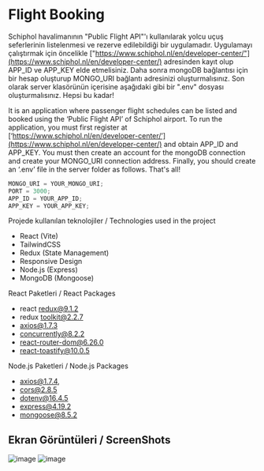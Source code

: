 # Flight Booking

Schiphol havalimanının "Public Flight API"'ı kullanılarak yolcu uçuş seferlerinin listelenmesi ve rezerve edilebildiği bir uygulamadır.
Uygulamayı çalıştırmak için öncelikle ["https://www.schiphol.nl/en/developer-center/"](https://www.schiphol.nl/en/developer-center/) adresinden kayıt olup APP_ID ve APP_KEY elde etmelisiniz.
Daha sonra mongoDB bağlantısı için bir hesap oluşturup MONGO_URI bağlantı adresinizi oluşturmalısınız.
Son olarak server klasörünün içerisine aşağıdaki gibi bir ".env" dosyası oluşturmalısınız. Hepsi bu kadar!

It is an application where passenger flight schedules can be listed and booked using the ‘Public Flight API’ of Schiphol airport.
To run the application, you must first register at [‘https://www.schiphol.nl/en/developer-center/’](https://www.schiphol.nl/en/developer-center/) and obtain APP_ID and APP_KEY.
You must then create an account for the mongoDB connection and create your MONGO_URI connection address.
Finally, you should create an ‘.env’ file in the server folder as follows. That's all!

```js
MONGO_URI = YOUR_MONGO_URI;
PORT = 3000;
APP_ID = YOUR_APP_ID;
APP_KEY = YOUR_APP_KEY;
```

Projede kullanılan teknolojiler / Technologies used in the project

- React (Vite)
- TailwindCSS
- Redux (State Management)
- Responsive Design
- Node.js (Express)
- MongoDB (Mongoose)

React Paketleri / React Packages

- react redux@9.1.2
- redux toolkit@2.2.7
- axios@1.7.3
- concurrently@8.2.2
- react-router-dom@6.26.0
- react-toastify@10.0.5

Node.js Paketleri / Node.js Packages

- axios@1.7.4,
- cors@2.8.5
- dotenv@16.4.5
- express@4.19.2
- mongoose@8.5.2

## Ekran Görüntüleri / ScreenShots

![image](https://github.com/user-attachments/assets/f2c28c62-e770-4927-b41d-4e270419bce4)
![image](https://github.com/user-attachments/assets/74759657-8b83-4f41-89fe-1a6df427148b)
